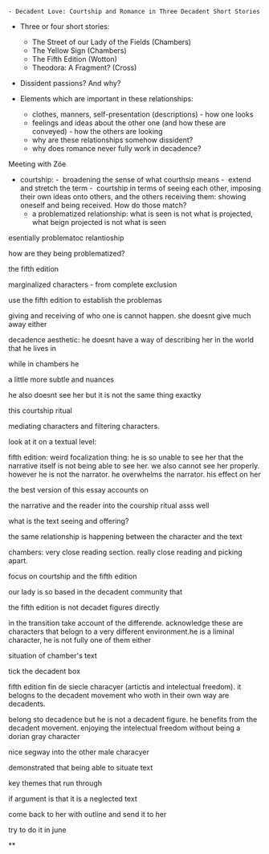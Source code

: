 	- Decadent Love: Courtship and Romance in Three Decadent Short Stories
- Three or four short stories:
	- The Street of our Lady of the Fields (Chambers)
	- The Yellow Sign (Chambers)
	- The Fifth Edition (Wotton)
	- Theodora: A Fragment? (Cross)

- Dissident passions? And why?

- Elements which are important in these relationships:
	- clothes, manners, self-presentation (descriptions) - how one looks
	- feelings and ideas about the other one (and how these are conveyed) - how the others are looking
	- why are these relationships somehow dissident?
	- why does romance never fully work in decadence?

Meeting with Zöe

- courtship:
	-  broadening the sense of what courthsip means
	-  extend and stretch the term 
	-  courtship in terms of seeing each other, imposing their own ideas onto others, and the others receiving them: showing oneself and being received. How do those match?
	- a problematized relationship: what is seen is not what is projected, what beign projected is not what is seen

  

esentially problematoc relantioship

how are they being problematized?

  

the fifth edition 

  

marginalized characters - from complete exclusion

  

use the fifth edition to establish the problemas

giving and receiving of who one is cannot happen. she doesnt give much away either

  

decadence aesthetic: he doesnt have a way of describing her in the world that he lives in 

while in chambers he 

  

a little more subtle and nuances

he also doesnt see her but it is not the same thing exactky

  

this courtship ritual 

  

mediating characters and filtering characters.

look at it on a textual level:

fifth edition: weird focalization thing: he is so unable to see her that the narrative itself is not being able to see her. we also cannot see her properly. however he is not the narrator. he overwhelms the narrator. his effect on her 

  

the best version of this essay accounts on 

the narrative and the reader into the courship ritual asss well

  

what is the text seeing and offering?

the same relationship is happening between the character and the text

  

chambers: very close reading section. really close reading and picking apart.

  

focus on courtship and the fifth edition

  

our lady is so based in the decadent community that 

the fifth edition is not decadet figures directly

in the transition take account of the differende. acknowledge these are characters that belogn to a very different environment.he is a liminal character, he is not fully one of them either

situation of chamber's text

tick the decadent box 

  

fifth edition fin de siecle characyer (artictis and intelectual freedom). it belogns to the decadent movement who woth in their own way are decadents. 

  
  

belong sto decadence but he is not a decadent figure. he benefits from the decadent movement. enjoying the intelectual freedom without being a dorian gray character

  

nice segway into the other male characyer

  
  

demonstrated that being able to situate text

key themes that run through

if argument is that it is a neglected text 

  
  

come back to her with outline and send it to her 

  

try to do it in june

**